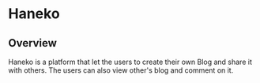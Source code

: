 # Haneko

## Overview

Haneko is a platform that let the users to create their own Blog and share it with others. The users can also view other's blog and comment on it.
